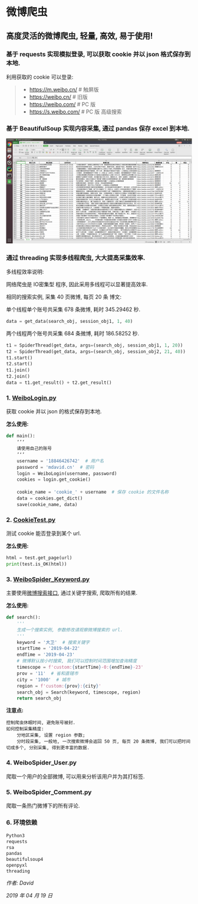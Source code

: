 # 微博爬虫

## 高度灵活的微博爬虫, 轻量, 高效, 易于使用!

### 基于 requests 实现模拟登录, 可以获取 cookie 并以 json 格式保存到本地.

利用获取的 cookie 可以登录:

> * https://m.weibo.cn/  # 触屏版
> * https://weibo.cn/  # 旧版
> * https://weibo.com/  # PC 版
> * https://s.weibo.com/  # PC 版 高级搜索

### 基于 BeautifulSoup 实现内容采集, 通过 pandas 保存 excel 到本地.

![WeiboSpider_Keyword.png](https://github.com/HEUDavid/WeiboSpider/blob/master/pictures/WeiboSpider_Keyword.png)

### 通过 threading 实现多线程爬虫, 大大提高采集效率.

多线程效率说明:

网络爬虫是 IO密集型 程序, 因此采用多线程可以显著提高效率.

相同的搜索实例, 采集 40 页微博, 每页 20 条 博文:

单个线程单个账号共采集 678 条微博, 耗时 345.29462 秒.

```python
data = get_data(search_obj, session_obj1, 1, 40)
```

两个线程两个账号共采集 684 条微博, 耗时 186.58252 秒.

```python
t1 = SpiderThread(get_data, args=(search_obj, session_obj1, 1, 20))
t2 = SpiderThread(get_data, args=(search_obj, session_obj2, 21, 40))
t1.start()
t2.start()
t1.join()
t2.join()
data = t1.get_result() + t2.get_result()
```

### 1. [WeiboLogin.py](https://github.com/HEUDavid/WeiboSpider/blob/master/WeiboLogin.py)

获取 cookie 并以 json 的格式保存到本地.

**怎么使用:**

```python
def main():
    ‘’‘
    请使用自己的账号
    ’‘’
    username = '18846426742'  # 用户名
    password = 'mdavid.cn'  # 密码
    login = WeiboLogin(username, password)
    cookies = login.get_cookie()

    cookie_name = 'cookie_' + username  # 保存 cookie 的文件名称
    data = cookies.get_dict()
    save(cookie_name, data)
```

### 2. [CookieTest.py](https://github.com/HEUDavid/WeiboSpider/blob/master/CookieTest.py)

测试 cookie 能否登录到某个 url.

**怎么使用:**

```python
html = test.get_page(url)
print(test.is_OK(html))
```

### 3. [WeiboSpider_Keyword.py](https://github.com/HEUDavid/WeiboSpider/blob/master/WeiboSpider_Keyword.py)

主要使用[微博搜索接口](https://s.weibo.com/), 通过关键字搜索, 爬取所有的结果.

**怎么使用:**

```python
def search():
    '''
    生成一个搜索实例, 参数修改请观察微博搜索的 url.
    '''
    keyword = '大卫'  # 搜索关键字
    startTime = '2019-04-22'
    endTime = '2019-04-23'
    # 微博默认按小时搜索, 我们可以控制时间范围增加查询精度
    timescope = f'custom:{startTime}-0:{endTime}-23'
    prov = '11'  # 省和直辖市
    city = '1000'  # 城市
    region = f'custom:{prov}:{city}'
    search_obj = Search(keyword, timescope, region)
    return search_obj
```

**注意点:**

```
控制爬虫休眠时间, 避免账号被封.
如何控制采集精度:
    分地区采集, 设置 region 参数;
    分时段采集, 一般地, 一次搜索微博会返回 50 页, 每页 20 条微博, 我们可以把时间切成多个, 分别采集, 得到更丰富的数据.
```

### 4. WeiboSpider_User.py

爬取一个用户的全部微博, 可以用来分析该用户并为其打标签.

### 5. WeiboSpider_Comment.py

爬取一条热门微博下的所有评论.

### 6. 环境依赖

```
Python3
requests
rsa
pandas
beautifulsoup4
openpyxl
threading
```

*作者: David*

*2019 年 04 月 19 日*